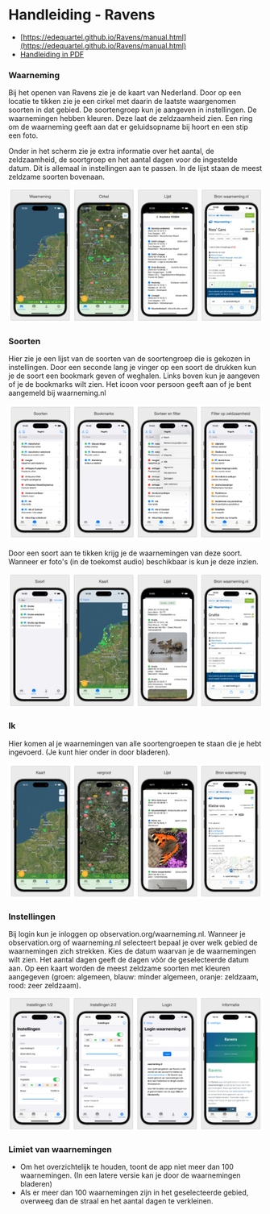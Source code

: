 # Handleiding - Ravens

* [https://edequartel.github.io/Ravens/manual.html](https://edequartel.github.io/Ravens/manual.html)
* [Handleiding in PDF](./images/manual.pdf)

### Waarneming

Bij het openen van Ravens zie je de kaart van Nederland. Door op een locatie te tikken zie je een cirkel met daarin de laatste waargenomen soorten in dat gebied. De soortengroep kun je aangeven in instellingen. De waarnemingen hebben kleuren. Deze laat de zeldzaamheid zien. Een ring om de waarneming geeft aan dat er geluidsopname bij hoort en een stip een foto. 

Onder in het scherm zie je extra informatie over het aantal, de zeldzaamheid, de soortgroep en het aantal dagen voor de ingestelde datum. Dit is allemaal in instellingen aan te passen. In de lijst staan de meest zeldzame soorten bovenaan.

![waarneming](./images/waarneming.png)

### Soorten

Hier zie je een lijst van de soorten van de soortengroep die is gekozen in instellingen. Door een seconde lang je vinger op een soort de drukken kun je de soort een bookmark geven of weghalen. Links boven kun je aangeven of je de bookmarks wilt zien. Het icoon voor persoon geeft aan of je bent aangemeld bij waarneming.nl

![soorten.png](./images/soorten.png)

Door een soort aan te tikken krijg je de waarnemingen van deze soort. Wanneer er foto's (in de toekomst audio) beschikbaar is kun je deze inzien.

![soorten.png](./images/soorten2.png)

### Ik

Hier komen al je waarnemingen van alle soortengroepen te staan die je hebt ingevoerd. (Je kunt hier onder in door bladeren). 

![ik.png](./images/ik.png)

### Instellingen

Bij login kun je inloggen op observation.org/waarneming.nl. Wanneer je observation.org of waarneming.nl selecteert bepaal je over welk gebied de waarnemingen zich strekken.
Kies de datum waarvan je de waarnemingen wilt zien. Het aantal dagen geeft de dagen vóór de geselecteerde datum aan. Op een kaart worden de meest zeldzame soorten met kleuren aangegeven (groen: algemeen, blauw: minder algemeen, oranje: zeldzaam, rood: zeer zeldzaam). 

![instellingen.png](./images/instellingen.png)

### Limiet van waarnemingen
- Om het overzichtelijk te houden, toont de app niet meer dan 100 waarnemingen. (In een latere versie kan je door de waarnemingen bladeren)
- Als er meer dan 100 waarnemingen zijn in het geselecteerde gebied, overweeg dan de straal en het aantal dagen te verkleinen.

